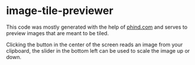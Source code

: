 # image-tile-previewer

This code was mostly generated with the help of [phind.com](https://www.phind.com/agent?cache=clkl73e8l000dl408ksg0jozt) and serves to preview images that are meant to be tiled.

Clicking the button in the center of the screen reads an image from your clipboard, the slider in the bottom left can be used to scale the image up or down.
